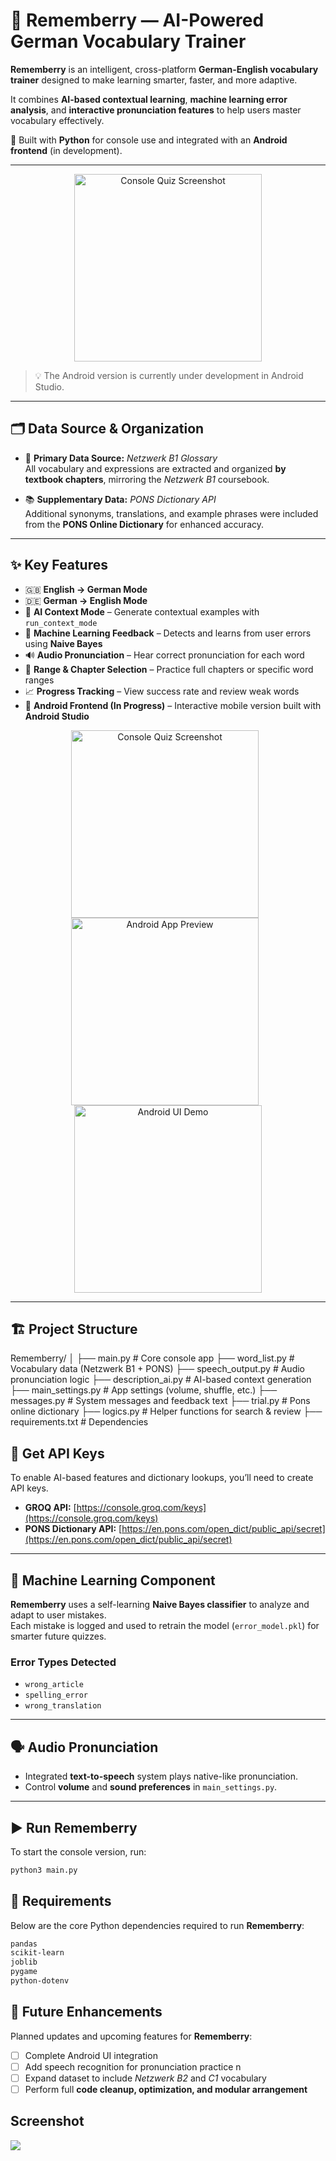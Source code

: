 # 🍓 Rememberry — AI-Powered German Vocabulary Trainer


**Rememberry** is an intelligent, cross-platform **German-English vocabulary trainer** designed to make learning smarter, faster, and more adaptive.  

It combines **AI-based contextual learning**, **machine learning error analysis**, and **interactive pronunciation features** to help users master vocabulary effectively.  

🧠 Built with **Python** for console use and integrated with an **Android frontend** (in development).

---

<p align="center">
  <img src="https://github.com/RaviVermarv05/German-vocab/blob/master/StartPage2.png?raw=true" alt="Console Quiz Screenshot" width="300"/>
</p>


> 💡 The Android version is currently under development in Android Studio.

---

## 🗂️ Data Source & Organization

- 📖 **Primary Data Source:** *Netzwerk B1 Glossary*  
  All vocabulary and expressions are extracted and organized **by textbook chapters**, mirroring the *Netzwerk B1* coursebook.  

- 📚 **Supplementary Data:** *PONS Dictionary API*  
  Additional synonyms, translations, and example phrases were included from the **PONS Online Dictionary** for enhanced accuracy.

---

## ✨ Key Features

- 🇬🇧 **English → German Mode**  
- 🇩🇪 **German → English Mode**  
- 🤖 **AI Context Mode** – Generate contextual examples with `run_context_mode`  
- 🧠 **Machine Learning Feedback** – Detects and learns from user errors using **Naive Bayes**  
- 🔊 **Audio Pronunciation** – Hear correct pronunciation for each word  
- 🎯 **Range & Chapter Selection** – Practice full chapters or specific word ranges  
- 📈 **Progress Tracking** – View success rate and review weak words  
- 📱 **Android Frontend (In Progress)** – Interactive mobile version built with **Android Studio**

   

<p align="center">
  <img src="https://github.com/RaviVermarv05/German-vocab/blob/master/Mode%20Selection.png?raw=true" alt="Console Quiz Screenshot" alt="Console Screenshot" width="300" style="margin-right: 10px;"/>
  <img src="https://github.com/RaviVermarv05/German-vocab/blob/master/Match%20to%20Deutsch%20-%203.png?raw=true" alt="Android App Preview" width="300" style="margin-right: 10px;"/>
  <img src="https://github.com/RaviVermarv05/German-vocab/blob/master/Match%20to%20English.png?raw=true" alt="Android UI Demo" width="300"/>
</p>


---

## 🏗️ Project Structure

Rememberry/
│
├── main.py # Core console app
├── word_list.py # Vocabulary data (Netzwerk B1 + PONS)
├── speech_output.py # Audio pronunciation logic
├── description_ai.py # AI-based context generation
├── main_settings.py # App settings (volume, shuffle, etc.)
├── messages.py # System messages and feedback text
├── trial.py # Pons online dictionary
├── logics.py # Helper functions for search & review
├── requirements.txt # Dependencies


## 🔗 Get API Keys

To enable AI-based features and dictionary lookups, you’ll need to create API keys.

- **GROQ API:** [https://console.groq.com/keys](https://console.groq.com/keys)  
- **PONS Dictionary API:** [https://en.pons.com/open_dict/public_api/secret](https://en.pons.com/open_dict/public_api/secret)

---

## 🧠 Machine Learning Component

**Rememberry** uses a self-learning **Naive Bayes classifier** to analyze and adapt to user mistakes.  
Each mistake is logged and used to retrain the model (`error_model.pkl`) for smarter future quizzes.

### Error Types Detected
- `wrong_article`
- `spelling_error`
- `wrong_translation`

---

## 🗣️ Audio Pronunciation

- Integrated **text-to-speech** system plays native-like pronunciation.  
- Control **volume** and **sound preferences** in `main_settings.py`.

---
## ▶️ Run Rememberry

To start the console version, run:

```bash
python3 main.py
```

## 🧾 Requirements

Below are the core Python dependencies required to run **Rememberry**:

```txt
pandas
scikit-learn
joblib
pygame
python-dotenv
```

## 🚀 Future Enhancements

Planned updates and upcoming features for **Rememberry**:

- [ ] Complete Android UI integration  
- [ ] Add speech recognition for pronunciation practice  n  
- [ ] Expand dataset to include *Netzwerk B2* and *C1* vocabulary
- [ ] Perform full **code cleanup, optimization, and modular arrangement**

## Screenshot
<p>
  <img src="https://github.com/RaviVermarv05/German-vocab/blob/master/Screenshot%202025-10-25%20at%2008.45.12.png?raw=true" />
</p>

